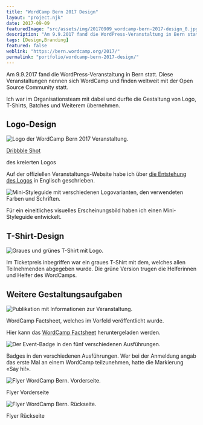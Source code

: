 ```yaml
---
title: "WordCamp Bern 2017 Design"
layout: "project.njk"
date: 2017-09-09
featuredImage: "src/assets/img/20170909_wordcamp-bern-2017-design_0.jpg"
description: "Am 9.9.2017 fand die WordPress-Veranstaltung in Bern statt. Ich war im Organisationsteam mit dabei und durfte die Gestaltung von Logo, T-Shirts, Batches und Weiterem übernehmen."
tags: [Design,Branding]
featured: false
weblink: "https://bern.wordcamp.org/2017/"
permalink: "portfolio/wordcamp-bern-2017-design/"
---
```


Am 9.9.2017 fand die WordPress-Veranstaltung in Bern statt. Diese Veranstaltungen nennen sich WordCamp und finden weltweit mit der Open Source Community statt.

Ich war im Organisationsteam mit dabei und durfte die Gestaltung von Logo, T-Shirts, Batches und Weiterem übernehmen.

## Logo-Design

<div class="imagesContainer">

![Logo der WordCamp Bern 2017 Veranstaltung.](src/assets/img/20170909_wordcamp-bern-2017-design_1.jpg)

[Dribbble Shot](https://dribbble.com/shots/4264624-WordCamp-Bern-2017)

</div> des kreierten Logos

Auf der offiziellen Veranstaltungs-Website habe ich über [die Entstehung des Logos](https://2017.bern.wordcamp.org/2017/06/the-story-of-the-wordcamp-bern-logo/) in Englisch geschrieben.

![Mini-Styleguide mit verschiedenen Logovarianten, den verwendeten Farben und Schriften.](src/assets/img/20170909_wordcamp-bern-2017-design_2.jpg)

Für ein eineitliches visuelles Erscheinungsbild haben ich einen Mini-Styleguide entwickelt.

## T-Shirt-Design

![Graues und grünes T-Shirt mit Logo.](src/assets/img/20170909_wordcamp-bern-2017-design_3.jpg)

Im Ticketpreis inbegriffen war ein graues T-Shirt mit dem, welches allen Teilnehmenden abgegeben wurde. Die grüne Version trugen die Helferinnen und Helfer des WordCamps.

## Weitere Gestaltungsaufgaben

![Publikation mit Informationen zur Veranstaltung.](src/assets/img/20170909_wordcamp-bern-2017-design_4.jpg)

WordCamp Factsheet, welches im Vorfeld veröffentlicht wurde.

Hier kann das [WordCamp Factsheet](https://2017.bern.wordcamp.org/files/2017/04/factsheet_wcbern.pdf) heruntergeladen werden.

![Der Event-Badge in den fünf verschiedenen Ausführungen.](src/assets/img/20170909_wordcamp-bern-2017-design_5.png)

Badges in den verschiedenen Ausführungen. Wer bei der Anmeldung angab das erste Mal an einem WordCamp teilzunehmen, hatte die Markierung «Say hi!».

![Flyer WordCamp Bern. Vorderseite.](src/assets/img/20170909_wordcamp-bern-2017-design_6.jpg)

Flyer Vorderseite

![Flyer WordCamp Bern. Rückseite.](src/assets/img/20170909_wordcamp-bern-2017-design_7.jpg)

Flyer Rückseite

